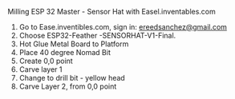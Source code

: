 Milling ESP 32 Master - Sensor Hat with Easel.inventables.com

1. Go to Ease.inventibles.com, sign in: ereedsanchez@gmail.com
2. Choose ESP32-Feather -SENSORHAT-V1-Final.
3. Hot Glue Metal Board to Platform
4. Place  40 degree Nomad Bit
5. Create 0,0 point
6. Carve layer 1
7. Change to drill bit - yellow head
8. Carve Layer 2, from 0,0 point
